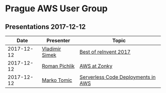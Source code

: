 # Prague AWS User Group

## Presentations 2017-12-12

| Date       | Presenter                                                | Topic                                                                                               |
|------------|----------------------------------------------------------|-----------------------------------------------------------------------------------------------------|
| 2017-12-12 | [Vladimir Simek](https://www.linkedin.com/in/vsimek/)    | [Best of reInvent 2017](2017-12-12-Vladimir_Simek-Best_of_reInvent_2017.pdf)                        |
| 2017-12-12 | [Roman Pichlik](https://www.linkedin.com/in/romanpichlik/)   | [AWS at Zonky](2017-12-12/2017-12-12-Roman_Pichlik-AWS_at_Zonky.pdf) |
| 2017-12-12 | [Marko Tomic](https://www.linkedin.com/in/tomicmarko/)   | [Serverless Code Deployments in AWS](2017-12-12-Marko_Tomic-Serverless_Code_Deployments_in_AWS.pdf) |


